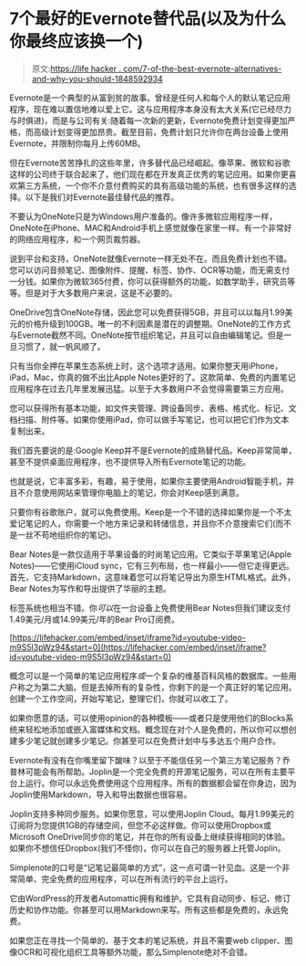 # 7个最好的Evernote替代品(以及为什么你最终应该换一个)

> 原文:[https://life hacker . com/7-of-the-best-evernote-alternatives-and-why-you-should-1848592934](https://lifehacker.com/7-of-the-best-evernote-alternatives-and-why-you-should-1848592934)

Evernote是一个典型的从富到贫的故事。曾经是任何人和每个人的默认笔记应用程序，现在难以置信地难以爱上它。这与应用程序本身没有太大关系(它已经尽力与时俱进)，而是与公司有关:随着每一次新的更新，Evernote免费计划变得更加严格，而高级计划变得更加昂贵。截至目前，免费计划只允许你在两台设备上使用Evernote，并限制你每月上传60MB。

但在Evernote苦苦挣扎的这些年里，许多替代品已经崛起。像苹果、微软和谷歌这样的公司终于联合起来了，他们现在都在开发真正优秀的笔记应用。如果你更喜欢第三方系统，一个你不介意付费购买的具有高级功能的系统，也有很多这样的选择。以下是我们对Evernote最佳替代品的推荐。

不要认为OneNote只是为Windows用户准备的。像许多微软应用程序一样，OneNote在iPhone、MAC和Android手机上感觉就像在家里一样。有一个非常好的网络应用程序，和一个网页裁剪器。

说到平台和支持，OneNote就像Evernote一样无处不在。而且免费计划也不错。您可以访问音频笔记、图像附件、提醒、标签、协作、OCR等功能，而无需支付一分钱。如果你为微软365付费，你可以获得额外的功能，如数学助手，研究员等等。但是对于大多数用户来说，这是不必要的。

OneDrive包含OneNote存储，因此您可以免费获得5GB，并且可以以每月1.99美元的价格升级到100GB。唯一的不利因素是潜在的调整期。OneNote的工作方式与Evernote截然不同。OneNote按节组织笔记，并且可以自由编辑笔记。但是一旦习惯了，就一帆风顺了。

只有当你全押在苹果生态系统上时，这个选项才适用。如果你整天用iPhone，iPad，Mac，你真的做不出比Apple Notes更好的了。这款简单、免费的内置笔记应用程序在过去几年里发展迅猛。以至于大多数用户不会觉得需要第三方应用。

您可以获得所有基本功能，如文件夹管理、跨设备同步、表格、格式化、标记、文档扫描、附件等。如果你使用iPad，你可以做手写笔记，也可以把它们作为文本复制出来。

我们首先要说的是:Google Keep并不是Evernote的成熟替代品。Keep非常简单，甚至不提供桌面应用程序，也不提供导入所有Evernote笔记的功能。

也就是说，它丰富多彩，有趣，易于使用，如果你主要使用Android智能手机，并且不介意使用网站来管理你电脑上的笔记，你会对Keep感到满意。

只要你有谷歌账户，就可以免费使用。Keep是一个不错的选择如果你是一个不太爱记笔记的人，你需要一个地方来记录和转储信息，并且你不介意搜索它们(而不是一丝不苟地组织你的笔记)。

Bear Notes是一款仅适用于苹果设备的时尚笔记应用。它类似于苹果笔记(Apple Notes)——它使用iCloud sync，它有三列布局，也一样最小——但它走得更远。首先，它支持Markdown，这意味着您可以将笔记导出为原生HTML格式。此外，Bear Notes为写作和导出提供了华丽的主题。

标签系统也相当不错。你*可以*在一台设备上免费使用Bear Notes但我们建议支付1.49美元/月或14.99美元/年的Bear Pro订阅费。

 [https://lifehacker.com/embed/inset/iframe?id=youtube-video-m9S5I3pWz94&start=0](https://lifehacker.com/embed/inset/iframe?id=youtube-video-m9S5I3pWz94&start=0) 

概念可以是一个简单的笔记应用程序*或*一个复杂的维基百科风格的数据库。一些用户称之为第二大脑。但是去掉所有的复杂性，你剩下的是一个真正好的笔记应用。创建一个工作空间，开始写笔记，整理它们，你就可以收工了。

如果你愿意的话，可以使用opinion的各种模板——或者只是使用他们的Blocks系统来轻松地添加或嵌入富媒体和文档。概念现在对个人是免费的，所以你可以想创建多少笔记就创建多少笔记。你甚至可以在免费计划中与多达五个用户合作。

Evernote有没有在你嘴里留下酸味？以至于不能信任另一个第三方笔记服务？乔普林可能会有所帮助。Joplin是一个完全免费的开源笔记服务，可以在所有主要平台上运行。你可以永远免费使用这个应用程序。所有的数据都会留在你身边，因为Joplin使用Markdown，导入和导出数据也很容易。

Joplin支持多种同步服务。如果你愿意，可以使用Joplin Cloud。每月1.99美元的订阅将为您提供1GB的存储空间，但您不必这样做。你可以使用Dropbox或Microsoft OneDrive同步你的笔记，并在你的所有设备上继续获得相同的体验。如果你不想信任Dropbox(我们不怪你)，你可以在自己的服务器上托管Joplin。

Simplenote的口号是“记笔记最简单的方式”，这一点可谓一针见血。这是一个非常简单、完全免费的应用程序，可以在所有流行的平台上运行。

它由WordPress的开发者Automattic拥有和维护。它具有自动同步、标记、修订历史和协作功能。你甚至可以用Markdown来写。所有这些都是免费的，永远免费。

如果您正在寻找一个简单的、基于文本的笔记系统，并且不需要web clipper、图像OCR和可视化组织工具等额外功能，那么Simplenote绝对不会错。